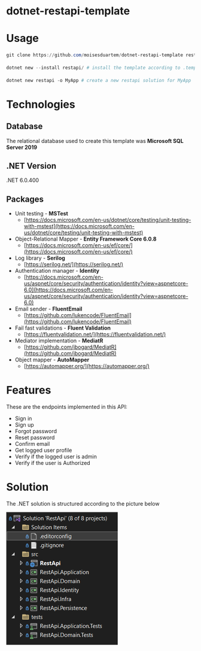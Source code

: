 # dotnet-restapi-template

# Usage

```powershell
git clone https://github.com/moisesduartem/dotnet-restapi-template restapi/

dotnet new --install restapi/ # install the template according to .template.config/template.json

dotnet new restapi -o MyApp # create a new restapi solution for MyApp
```

# Technologies

## Database

The relational database used to create this template was **Microsoft SQL Server 2019**

## .NET Version

.NET 6.0.400

## Packages

- Unit testing - **MSTest**
    - [https://docs.microsoft.com/en-us/dotnet/core/testing/unit-testing-with-mstest](https://docs.microsoft.com/en-us/dotnet/core/testing/unit-testing-with-mstest)
- Object-Relational Mapper - **Entity Framework Core 6.0.8**
    - [https://docs.microsoft.com/en-us/ef/core/](https://docs.microsoft.com/en-us/ef/core/)
- Log library - **Serilog**
    - [https://serilog.net/](https://serilog.net/)
- Authentication manager - **Identity**
    - [https://docs.microsoft.com/en-us/aspnet/core/security/authentication/identity?view=aspnetcore-6.0](https://docs.microsoft.com/en-us/aspnet/core/security/authentication/identity?view=aspnetcore-6.0)
- Email sender - **FluentEmail**
    - [https://github.com/lukencode/FluentEmail](https://github.com/lukencode/FluentEmail)
- Fail fast validations - **Fluent Validation**
    - [https://fluentvalidation.net/](https://fluentvalidation.net/)
- Mediator implementation - **MediatR**
    - [https://github.com/jbogard/MediatR](https://github.com/jbogard/MediatR)
- Object mapper - **AutoMapper**
    - [https://automapper.org/](https://automapper.org/)

# Features

These are the endpoints implemented in this API:

- Sign in
- Sign up
- Forgot password
- Reset password
- Confirm email
- Get logged user profile
- Verify if the logged user is admin
- Verify if the user is Authorized

# Solution

The .NET solution is structured according to the picture below

![Solution Structure](docs/solution_structure.png)